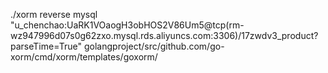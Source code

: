 ./xorm reverse mysql "u_chenchao:UaRK1VOaogH3obHOS2V86Um5@tcp(rm-wz947996d07s0g62zxo.mysql.rds.aliyuncs.com:3306)/17zwdv3_product?parseTime=True" golangproject/src/github.com/go-xorm/cmd/xorm/templates/goxorm/
